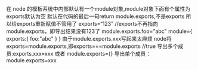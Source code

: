 在 node 的模板系统中内部默认有一个module对象,module对象下面有个属性为exports默认为空
默认在代码的最后一句return module.exports,不是exports
所以给exports重新赋值不管用了
exports=“123” //exports不再指向module.exports，即导出结果没有123了
module.exports.foo="abc"
module={
    exports:{
        foo:"abc"
    }
}
由于module.exports.xxx写起来太麻烦
node将exports=module.exports,即exports===module.exports //true
导出多个成员:exports.xxx=xxx 或者 module.exports={}
导出单个成员：module.exports=xxx